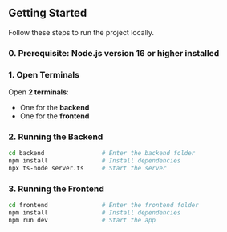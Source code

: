 ## Getting Started

Follow these steps to run the project locally.

### 0. Prerequisite: Node.js version 16 or higher installed

### 1. Open Terminals

Open **2 terminals**:

- One for the **backend**
- One for the **frontend**

### 2. Running the Backend

```bash
cd backend                # Enter the backend folder
npm install               # Install dependencies
npx ts-node server.ts     # Start the server
```

### 3. Running the Frontend

```bash
cd frontend               # Enter the frontend folder
npm install               # Install dependencies
npm run dev               # Start the app
```
